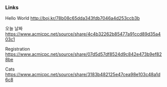 ### Links
Hello World <http://boj.kr/78b08c65dda343fdb7046a4d253ccb3b>
<br/>

오늘 날짜 <https://www.acmicpc.net/source/share/4c4b32262b85477a91ccd89d35a403c1>
<br/>

Registration <https://www.acmicpc.net/source/share/07d5d57df8524d9c842e473b9ef828be>
<br/>

Cats <https://www.acmicpc.net/source/share/3183b482125e47cea98e103c48a1d6c8>
